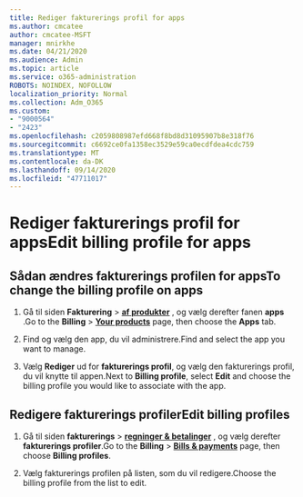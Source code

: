 ```yaml
---
title: Rediger fakturerings profil for apps
ms.author: cmcatee
author: cmcatee-MSFT
manager: mnirkhe
ms.date: 04/21/2020
ms.audience: Admin
ms.topic: article
ms.service: o365-administration
ROBOTS: NOINDEX, NOFOLLOW
localization_priority: Normal
ms.collection: Adm_O365
ms.custom:
- "9000564"
- "2423"
ms.openlocfilehash: c2059808987efd668f8bd8d31095907b8e318f76
ms.sourcegitcommit: c6692ce0fa1358ec3529e59ca0ecdfdea4cdc759
ms.translationtype: MT
ms.contentlocale: da-DK
ms.lasthandoff: 09/14/2020
ms.locfileid: "47711017"
---
```

# <a name="edit-billing-profile-for-apps"></a><span data-ttu-id="5394f-102">Rediger fakturerings profil for apps</span><span class="sxs-lookup"><span data-stu-id="5394f-102">Edit billing profile for apps</span></span>

## <a name="to-change-the-billing-profile-on-apps"></a><span data-ttu-id="5394f-103">Sådan ændres fakturerings profilen for apps</span><span class="sxs-lookup"><span data-stu-id="5394f-103">To change the billing profile on apps</span></span>

1. <span data-ttu-id="5394f-104">Gå til siden **Fakturering**  >  **[af produkter](https://go.microsoft.com/fwlink/p/?linkid=842054)** , og vælg derefter fanen **apps** .</span><span class="sxs-lookup"><span data-stu-id="5394f-104">Go to the **Billing** > **[Your products](https://go.microsoft.com/fwlink/p/?linkid=842054)** page, then choose the **Apps** tab.</span></span>

2. <span data-ttu-id="5394f-105">Find og vælg den app, du vil administrere.</span><span class="sxs-lookup"><span data-stu-id="5394f-105">Find and select the app you want to manage.</span></span>  

3. <span data-ttu-id="5394f-106">Vælg **Rediger** ud for **fakturerings profil**, og vælg den fakturerings profil, du vil knytte til appen.</span><span class="sxs-lookup"><span data-stu-id="5394f-106">Next to **Billing profile**, select **Edit** and choose the billing profile you would like to associate with the app.</span></span>

## <a name="edit-billing-profiles"></a><span data-ttu-id="5394f-107">Redigere fakturerings profiler</span><span class="sxs-lookup"><span data-stu-id="5394f-107">Edit billing profiles</span></span>

1. <span data-ttu-id="5394f-108">Gå til siden **fakturerings**  >  **[regninger & betalinger](https://go.microsoft.com/fwlink/p/?linkid=848039)** , og vælg derefter **fakturerings profiler**.</span><span class="sxs-lookup"><span data-stu-id="5394f-108">Go to the **Billing** > **[Bills & payments](https://go.microsoft.com/fwlink/p/?linkid=848039)** page, then choose **Billing profiles**.</span></span>

2. <span data-ttu-id="5394f-109">Vælg fakturerings profilen på listen, som du vil redigere.</span><span class="sxs-lookup"><span data-stu-id="5394f-109">Choose the billing profile from the list to edit.</span></span>